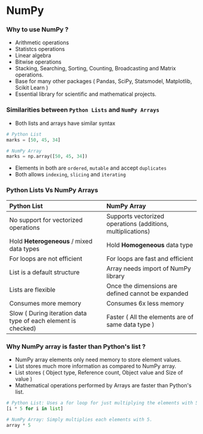 # NumPy

### **Why** to use NumPy ?
- Arithmetic operations
- Statistcs operations
- Linear algebra
- Bitwise operations
- Stacking, Searching, Sorting, Counting, Broadcasting and Matrix operations.
- Base for many other packages ( Pandas, SciPy, Statsmodel, Matplotlib, Scikit Learn )
- Essential library for scientific and mathematical projects.

### **Similarities** between `Python Lists` and `NumPy Arrays`
- Both lists and arrays have similar syntax 
```python
# Python List
marks = [50, 45, 34]  

# NumPy Array
marks = np.array([50, 45, 34])
```
- Elements in both are `ordered`, `mutable` and accept `duplicates`
- Both allows `indexing`, `slicing` and `iterating`

### Python Lists Vs NumPy Arrays

**Python List** | **NumPy Array**
:--- | :---
No support for vectorized operations | Supports vectorized operations (additions, multiplications)
Hold **Heterogeneous** / mixed data types | Hold **Homogeneous** data type
For loops are not efficient | For loops are fast and efficient
List is a default structure | Array needs import of NumPy library
Lists are flexible | Once the dimensions are defined cannot be expanded
Consumes more memory | Consumes 6x less memory
Slow ( During iteration data type of each element is checked) | Faster ( All the elements are of same data type )

### Why NumPy array is faster than Python's list ?
- NumPy array elements only need memory to store element values.
- List stores much more information as compared to NumPy array.
- List stores ( Object type, Reference count, Object value and Size of value )
- Mathematical operations performed by Arrays are faster than Python's list.
```python
# Python List: Uses a for loop for just multiplying the elements with 5.
[i * 5 for i in list]

# NumPy Array: Simply multiplies each elements with 5.
array * 5
```
